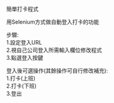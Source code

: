 簡單打卡程式

用Selenium方式做自動登入打卡的功能

步驟:<br />
1.設定登入URL<br />
2.視自己公司登入所需輸入欄位修改程式<br />
3.點選登入按鍵

登入後可選操作(其餘操作可自行修改補充):<br />
1.打卡(上班)<br />
2.打卡(下班)<br />
3.登出